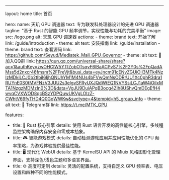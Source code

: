 ---
layout: home
title: 首页

hero:
  name: 天玑 GPU 调速器
  text: 专为联发科处理器设计的先进 GPU 调速器
  tagline: "基于 Rust 的智能 GPU 频率调节，实现性能与功耗的完美平衡"
  image:
    src: /logo.png
    alt: 天玑 GPU 调速器
  actions:
    - theme: brand
      text: 开始了解
      link: /guide/introduction
    - theme: alt
      text: 安装指南
      link: /guide/installation
    - theme: brand
      text: 查看源码
      link: https://github.com/Seyud/Mediatek_Mali_GPU_Governor
    - theme: alt
      text: 📱 加入QQ群
      link: https://qun.qq.com/universal-share/share?ac=1&authKey=zwOHClW5YTIZobOTsqvF6lBaACPvS7%2F2Y0s%2FpQadAMss5d2nxcr46fmsm%2FFreVjt&busi_data=eyJncm91cENvZGUiOiI3MTk4NzIzMDkiLCJ0b2tlbiI6IjhQNUhYM1M4NUs4bFVwQmNsODRrUU1Xc0phR3dra1RUYnE0S0tMVFNzV3JUU2s3elgvSFRyUXJQdWtEQ1NVYSsiLCJ1aW4iOiIxMTA1NzgzMDMzIn0%3D&data=VgJU9DuiAPqB3ocg4Zlh8UShvQmDEgEfH4wvqCVXWOD8qcBSzYDPQuwUKVgLOIzZ-CWhtV69fyTHD4Q0GqWWKw&svctype=4&tempid=h5_group_info
    - theme: alt
      text: 💬 Telegram群
      link: https://t.me/MTK_GPU

features:
  - title: 🦀 Rust 核心引擎
    details: 使用 Rust 语言开发的高性能核心引擎，多线程监控架构确保内存安全和零成本抽象。
  - title: 🎮 智能游戏模式
    details: 自动检测游戏应用并应用性能优化的 GPU 频率策略，为游戏体验提供最佳性能。
  - title: 🖥️ 现代化 WebUI
    details: 基于 KernelSU API 的 Miuix 风格图形化管理界面，支持深色/浅色主题和多语言界面。
  - title: ⚙️ 高度可定制
    details: 灵活的配置系统，支持自定义 GPU 频率表、电压设置和四种不同的性能模式。

